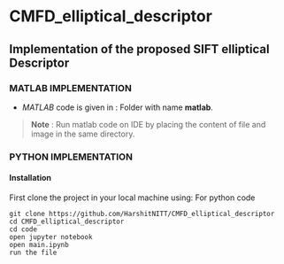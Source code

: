 # CMFD_elliptical_descriptor
## Implementation of the proposed SIFT elliptical Descriptor

### MATLAB IMPLEMENTATION

- *MATLAB* code is given in : Folder with name **matlab**.

> **Note** : Run matlab code on IDE by placing the content of file and image in the same directory.
 

### PYTHON IMPLEMENTATION

#### Installation
First clone the project in your local machine using:
For python code
~~~
git clone https://github.com/HarshitNITT/CMFD_elliptical_descriptor
cd CMFD_elliptical_descriptor
cd code
open jupyter notebook 
open main.ipynb
run the file
~~~

